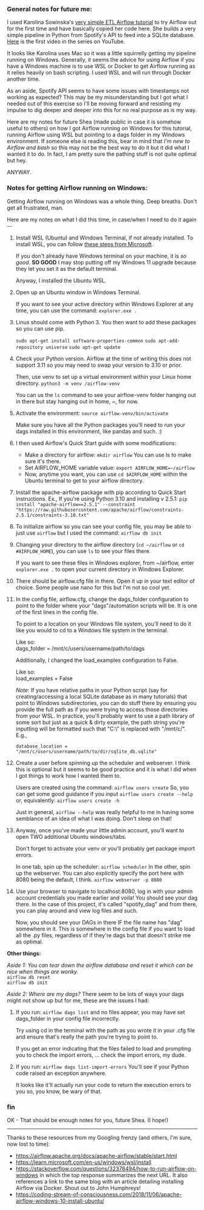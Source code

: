 ### General notes for future me:

I used Karolina Sowinska's [very simple ETL Airflow tutorial](https://github.com/karolina-sowinska/free-data-engineering-course-for-beginners/) to try Airflow out for the first time and have basically copied her code here. She builds a very simple pipeline in Python from Spotify's API to feed into a SQLite database. [Here](https://youtu.be/dvviIUKwH7o) is the first video in the series on YouTube.

It looks like Karolina uses Mac so it was a little squirrelly getting my pipeline running on Windows. Generally, it seems the advice for using Airflow if you have a Windows machine is to use WSL or Docker to get Airflow running as it relies heavily on bash scripting. I used WSL and will run through Docker another time.

As an aside, Spotify API seems to have some issues with timestamps not working as expected? This may be my misunderstanding but I got what I needed out of this exercise so I'll be moving forward and resisting my impulse to dig deeper and deeper into this for no real purpose as is my way.

Here are my notes for future Shea (made public in case it is somehow useful to others) on how I got Airflow running on Windows for this tutorial, running Airflow using WSL but pointing to a dags folder in my Windows environment. If someone else is reading this, bear in mind that *I'm new to Airflow and bash* so this may not be the best way to do it but it did what I wanted it to do. In fact, I am pretty sure the pathing stuff is not quite optimal but hey.

ANYWAY.

### Notes for getting Airflow running on Windows:

Getting Airflow running on Windows was a whole thing. Deep breaths. Don't get all frustrated, man.

Here are my notes on what I did this time, in case/when I need to do it again --

1. Install WSL (Ubuntu) and Windows Terminal, if not already installed.
    To install WSL, you can follow [these steps from Microsoft](https://learn.microsoft.com/en-us/windows/wsl/install).

    If you don't already have Windows terminal on your machine, it is *so good*. **SO GOOD** I may stop putting off my Windows 11 upgrade because they let you set it as the default terminal.

    Anyway, I installed the Ubuntu WSL.

2. Open up an Ubuntu window in Windows Terminal. 

    If you want to see your active directory within Windows Explorer at any time, you can use the command: `explorer.exe .`

3. Linux should come with Python 3. You then want to add these packages so you can use pip.

    `sudo apt-get install software-properties-common`
    `sudo apt-add-repository universe`
    `sudo apt-get update`

4. Check your Python version. Airflow at the time of writing this does not support 3.11 so you may need to swap your version to 3.10 or prior.

    Then, use venv to set up a virtual environment within your Linux home directory.
    `python3 -m venv /airflow-venv`

    You can us the `ls` command to see your airflow-venv folder hanging out in there but stay hanging out in home, ~, for now.

5. Activate the environment: `source airflow-venv/bin/activate`

    Make sure you have all the Python packages you'll need to run your dags installed in this environment, like pandas and such. :)

6. I then used Airflow's Quick Start guide with some modifications:
    - Make a directory for airflow: `mkdir airflow`
    You can use ls to make sure it's there.
    - Set AIRFLOW_HOME variable value: `export AIRFLOW_HOME=~/airflow`
    - Now, anytime you want, you can use `cd $AIRFLOW_HOME` within the Ubuntu terminal to get to your airflow directory.

6. Install the apache-airflow package with pip according to Quick Start instructions.
    Ex., If you're using Python 3.10 and installing v 2.5.1:
    `pip install "apache-airflow==2.5.1" --constraint "https://raw.githubusercontent.com/apache/airflow/constraints-2.5.1/constraints-3.10.txt"`

7. To initialize airflow so you can see your config file, you may be able to just use `airflow` but I used the command: `airflow db init `

8. Changing your directory to the airflow directory (`cd ~/airflow` or `cd #AIRFLOW_HOME`), you can use `ls` to see your files there. 

    If you want to see these files in Windows explorer, from ~/airflow, enter `explorer.exe .` to open your current directory in Windows Explorer.

9. There should be airflow.cfg file in there. Open it up in your text editor of choice. Some people use nano for this but I'm not so cool yet.

10. In the config file, airflow.cfg, change the dags_folder configuration to point to the folder where your "dags"/automation scripts will be. It is one of the first lines in the config file.

    To point to a location on your Windows file system, you'll need to do it like you would to cd to a Windows file system in the terminal. 

    Like so:  
    dags_folder = /mnt/c/users/username/path/to/dags

    Additionally, I changed the load_examples configuration to False.

    Like so:  
    load_examples = False

    *Note:* If you have relative paths in your Python script (say for creating/accessing a local SQLite database as in many tutorials) that point to Windows subdirectories, you can do stuff there by ensuring you provide the full path as if you were trying to access those directories from your WSL. In practice, you'll probably want to use a path library of some sort but just as a quick & dirty example, the path string you're inputting will be formatted such that "C:\\" is replaced with "/mnt/c/". E.g.,

    `database_location = "/mnt/c/users/username/path/to/dir/sqlite_db.sqlite"`

11. Create a user before spinning up the scheduler and webserver. I think this is optional but it seems to be good practice and it is what I did when I got things to work how I wanted them to.

    Users are created using the command:
    `airflow users create`
    So, you can get some good guidance if you input
    `airflow users create --help` 
    or, equivalently:
    `airflow users create -h`

    Just in general, `airflow --help` was really helpful to me in having some semblance of an idea of what I was doing. Don't sleep on that!

12. Anyway, once you've made your little admin account, you'll want to open TWO additional Ubuntu windows/tabs.

    Don't forget to activate your venv or you'll probably get package import errors.

    In one tab, spin up the scheduler: 
    `airflow scheduler`
    In the other, spin up the webserver. You can also explicitly specify the port here with 8080 being the default, I think.
    `airflow webserver -p 8080`

13. Use your browser to navigate to localhost:8080, log in with your admin account credentials you made earlier and voila! You should see your dag there. In the case of this project, it's called "spotify_dag" and from there, you can play around and view log files and such.

    Now, you should see your DAGs in there IF the file name has "dag" somewhere in it. This is somewhere in the config file if you want to load all the .py files, regardless of if they're dags but that doesn't strike me as optimal.

**Other things:**

*Aside 1: You can tear down the airflow database and reset it which can be nice when things are wonky.*  
    `airflow db reset`  
    `airflow db init`

*Aside 2: Where are my dags?*
There seem to be lots of ways your dags might not show up but for me, these are the issues I had:

1. If you run:
    `airflow dags list`
    and no files appear, you may have set dags_folder in your config file incorrectly. 

    Try using cd in the terminal with the path as you wrote it in your .cfg file and ensure that's really the path you're trying to point to.

    If you get an error indicating that the files failed to load and prompting you to check the import errors, ... check the import errors, my dude.

2. If you run:
    `airflow dags list-import-errors`
    You'll see if your Python code raised an exception anywhere. 
    
    It looks like it'll actually run your code to return the execution errors to you so, you know, be wary of that.

### fin
OK - That should be enough notes for you, future Shea. (I hope!)

---

Thanks to these resources from my Googling frenzy (and others, I'm sure, now lost to time):
* https://airflow.apache.org/docs/apache-airflow/stable/start.html
* https://learn.microsoft.com/en-us/windows/wsl/install
* https://stackoverflow.com/questions/32378494/how-to-run-airflow-on-windows in which the top response summarizes the next URL. It  also references a link to the same blog with an article detailing installing Airflow via Docker. Shout out to John Humphreys!
* https://coding-stream-of-consciousness.com/2018/11/06/apache-airflow-windows-10-install-ubuntu/
